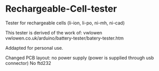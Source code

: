 # Rechargeable-Cell-tester
Tester for rechargeable cells (li-ion, li-po, ni-mh, ni-cad)

This tester is derived of the work of: vwlowen
vwlowen.co.uk/arduino/battery-tester/batery-tester.htm

Addapted for personal use.

Changed PCB layout:
no power supply (power is supplied through usb connector)
No ftd232

